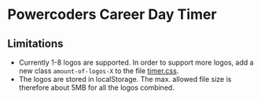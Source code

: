 # Powercoders Career Day Timer

## Limitations

- Currently 1-8 logos are supported. In order to support more logos, add a new class `amount-of-logos-X` to the file [timer.css](./styles/timer.css).
- The logos are stored in localStorage. The max. allowed file size is therefore about 5MB for all the logos combined.
